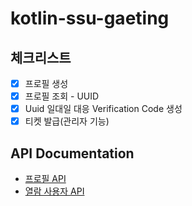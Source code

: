 # kotlin-ssu-gaeting

## 체크리스트
- [x] 프로필 생성
- [x] 프로필 조회 - UUID
- [x] Uuid 일대일 대응 Verification Code 생성
- [x] 티켓 발급(관리자 기능)

## API Documentation
- [프로필 API](src/main/resources/http/docs/profile.http)
- [열람 사용자 API](src/main/resources/http/docs/viewer.http)
